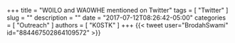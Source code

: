 +++
title = "W0ILO and WA0WHE mentioned on Twitter"
tags = [ "Twitter" ]
slug = ""
description = ""
date = "2017-07-12T08:26:42-05:00"
categories = [ "Outreach" ]
authors = [ "K0STK" ]
+++
{{< tweet user="BrodahSwami" id="884467502864109572" >}}
<!--more-->
